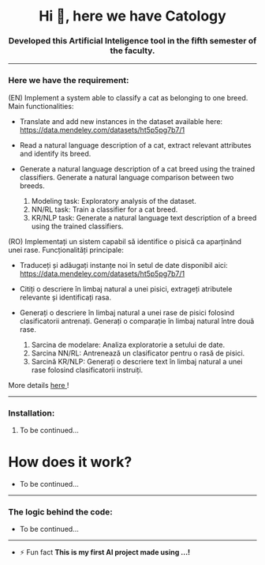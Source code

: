 <h1 align="center">Hi 👋, here we have Catology</h1>
<h3 align="center">Developed this Artificial Inteligence tool in the fifth semester of the faculty.</h3>

---

<h3 align="left">Here we have the requirement:</h3>

(EN) Implement a system able to classify a cat as belonging to one breed.
Main functionalities:
  - Translate and add new instances in the dataset available here: https://data.mendeley.com/datasets/ht5p5pg7b7/1 
  - Read a natural language description of a cat, extract relevant attributes and identify its breed.
  - Generate a natural language description of a cat breed using the trained classifiers. Generate a natural language comparison between two breeds.

    1. Modeling task:  Exploratory analysis of the dataset.
    2. NN/RL task: Train a classifier for a cat breed.
    3. KR/NLP task: Generate a natural language text description of a breed using the trained classifiers.


(RO) Implementați un sistem capabil să identifice o pisică ca aparținând unei rase.
Funcționalități principale:
  - Traduceți și adăugați instanțe noi în setul de date disponibil aici: https://data.mendeley.com/datasets/ht5p5pg7b7/1
  - Citiți o descriere în limbaj natural a unei pisici, extrageți atributele relevante și identificați rasa.
  - Generați o descriere în limbaj natural a unei rase de pisici folosind clasificatorii antrenați. Generați o comparație în limbaj natural între două rase.

    1. Sarcina de modelare: Analiza exploratorie a setului de date.
    2. Sarcina NN/RL: Antrenează un clasificator pentru o rasă de pisici.
    3. Sarcină KR/NLP: Generați o descriere text în limbaj natural a unei rase folosind clasificatorii instruiți.
   
More details <a href="https://docs.google.com/document/d/1k3qSHfY3m1I0MJYzdvNGUpg2LGI7Zcc1ABh9uK5sQ-Y/edit?usp=sharing"> here </a>!

---

<h3 align="left">Installation:</h3>

1. To be continued...


# How does it work?

- To be continued...
  
---

<h3 align="left">The logic behind the code:</h3>

 - To be continued...
   
---

- ⚡ Fun fact **This is my first AI project made using ...!**
